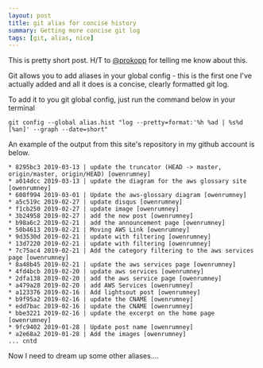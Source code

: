 ```yaml
---
layout: post
title: git alias for concise history
summary: Getting more concise git log
tags: [git, alias, nice]
---
```


This is pretty short post. H/T to [@prokopp](https://twitter.com/prokopp) for telling me know about this.

Git allows you to add aliases in your global config - this is the first one I've actually added and all it does is a concise, clearly formatted git log.

To add it to you git global config, just run the command below in your terminal

```
git config --global alias.hist "log --pretty=format:'%h %ad | %s%d [%an]' --graph --date=short"
```

An example of the output from this site's repository in my github account is below.

```
* 8295bc3 2019-03-13 | update the truncator (HEAD -> master, origin/master, origin/HEAD) [owenrumney]
* a014dcc 2019-03-13 | update the diagram for the aws glossary site [owenrumney]
* 608f994 2019-03-01 | Update the aws-glossary diagram [owenrumney]
* a5c519c 2019-02-27 | update disqus [owenrumney]
* f1cb250 2019-02-27 | update image [owenrumney]
* 3b24958 2019-02-27 | add the new post [owenrumney]
* b98a6c2 2019-02-21 | add the announcement page [owenrumney]
* 50b4613 2019-02-21 | Moving AWS Link [owenrumney]
* 9d3530d 2019-02-21 | update with filtering [owenrumney]
* 13d7220 2019-02-21 | update with filtering [owenrumney]
* 7c75ac4 2019-02-21 | Add the category filtering to the aws services page [owenrumney]
* 8a48b45 2019-02-21 | update the aws services page [owenrumney]
* 4fd4bcb 2019-02-20 | update aws services [owenrumney]
* 2dfa138 2019-02-20 | add the aws service page [owenrumney]
* a479a28 2019-02-20 | add AWS Services [owenrumney]
* a123376 2019-02-16 | Add lightsout post [owenrumney]
* b9f95a2 2019-02-16 | update the CNAME [owenrumney]
* edd7bac 2019-02-16 | update the CNAME [owenrumney]
* bbe3221 2019-02-16 | update the excerpt on the home page [owenrumney]
* 9fc9402 2019-01-28 | Update post name [owenrumney]
* a2e68a2 2019-01-28 | Add the images [owenrumney]
... cntd
```

Now I need to dream up some other aliases.... 